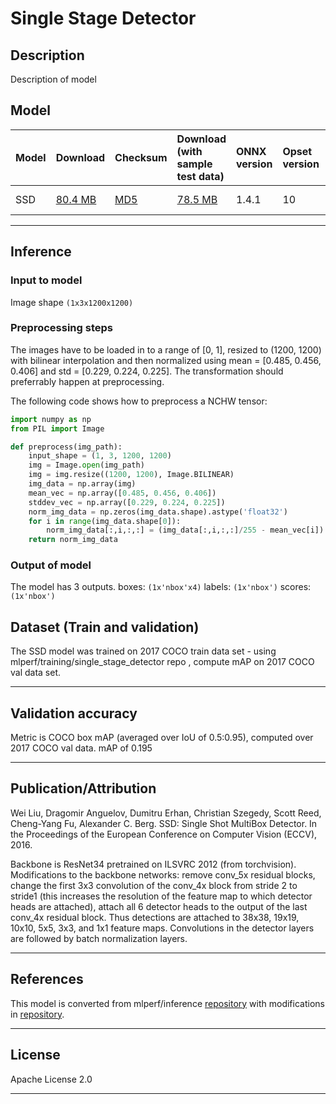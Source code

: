 # Single Stage Detector

## Description
Description of model

## Model

|Model        |Download  |Checksum| Download (with sample test data)|ONNX version|Opset version|Accuracy |
|-------------|:--------------|:--------------|:--------------|:--------------|:--------------|:--------------|
|SSD       |[80.4 MB](https://onnxzoo.blob.core.windows.net/models/opset_10/ssd/ssd.onnx) | [MD5](https://onnxzoo.blob.core.windows.net/models/opset_10/ssd/ssd-md5.txt) | [78.5 MB](https://onnxzoo.blob.core.windows.net/models/opset_10/ssd/ssd.tar.gz) |1.4.1 |10 |mAP of 0.195 |



<hr>

## Inference

### Input to model
Image shape `(1x3x1200x1200)`

### Preprocessing steps
The images have to be loaded in to a range of [0, 1], resized to (1200, 1200) with bilinear interpolation and then normalized using mean = [0.485, 0.456, 0.406] and std = [0.229, 0.224, 0.225]. The transformation should preferrably happen at preprocessing.

The following code shows how to preprocess a NCHW tensor:

```python
import numpy as np
from PIL import Image

def preprocess(img_path):
    input_shape = (1, 3, 1200, 1200)
    img = Image.open(img_path)
    img = img.resize((1200, 1200), Image.BILINEAR)
    img_data = np.array(img)
    mean_vec = np.array([0.485, 0.456, 0.406])
    stddev_vec = np.array([0.229, 0.224, 0.225])
    norm_img_data = np.zeros(img_data.shape).astype('float32')
    for i in range(img_data.shape[0]):
        norm_img_data[:,i,:,:] = (img_data[:,i,:,:]/255 - mean_vec[i]) / stddev_vec[i]
    return norm_img_data
```

### Output of model
The model has 3 outputs.
boxes: `(1x'nbox'x4)`
labels: `(1x'nbox')`
scores: `(1x'nbox')`

<!-- ### Postprocessing steps
Post processing and meaning of output
<hr> -->

## Dataset (Train and validation)
The SSD model was trained on 2017 COCO train data set - using mlperf/training/single_stage_detector repo , compute mAP on 2017 COCO val data set.
<hr>

## Validation accuracy
Metric is COCO box mAP (averaged over IoU of 0.5:0.95), computed over 2017 COCO val data.
mAP of 0.195
<hr>

## Publication/Attribution
Wei Liu, Dragomir Anguelov, Dumitru Erhan, Christian Szegedy, Scott Reed, Cheng-Yang Fu, Alexander C. Berg. SSD: Single Shot MultiBox Detector. In the Proceedings of the European Conference on Computer Vision (ECCV), 2016.

Backbone is ResNet34 pretrained on ILSVRC 2012 (from torchvision). Modifications to the backbone networks: remove conv_5x residual blocks, change the first 3x3 convolution of the conv_4x block from stride 2 to stride1 (this increases the resolution of the feature map to which detector heads are attached), attach all 6 detector heads to the output of the last conv_4x residual block. Thus detections are attached to 38x38, 19x19, 10x10, 5x5, 3x3, and 1x1 feature maps. Convolutions in the detector layers are followed by batch normalization layers.
<hr>

## References
This model is converted from mlperf/inference [repository](https://github.com/mlperf/inference/tree/master/cloud/single_stage_detector) with modifications in [repository](https://github.com/BowenBao/inference/tree/master/cloud/single_stage_detector/pytorch).
<hr>

## License
Apache License 2.0
<hr>